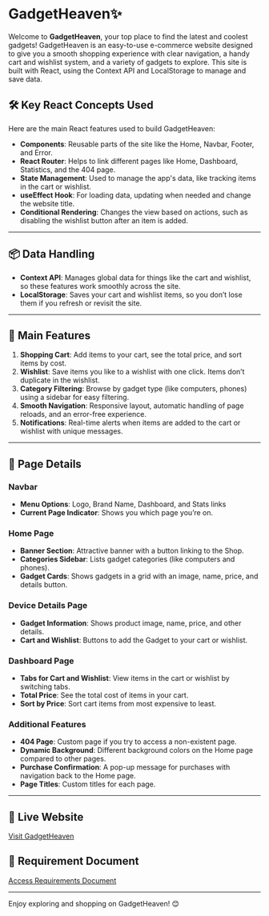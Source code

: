 # GadgetHeaven✨
Welcome to **GadgetHeaven**, your top place to find the latest and coolest gadgets! GadgetHeaven is an easy-to-use e-commerce website designed to give you a smooth shopping experience with clear navigation, a handy cart and wishlist system, and a variety of gadgets to explore. This site is built with React, using the Context API and LocalStorage to manage and save data.


## 🛠 Key React Concepts Used
Here are the main React features used to build GadgetHeaven:
- **Components**: Reusable parts of the site like the Home, Navbar, Footer, and Error.
- **React Router**: Helps to link different pages like Home, Dashboard, Statistics, and the 404 page.
- **State Management**: Used to manage the app's data, like tracking items in the cart or wishlist.
- **useEffect Hook**: For loading data, updating when needed and change the website title.
- **Conditional Rendering**: Changes the view based on actions, such as disabling the wishlist button after an item is added.

---

## 📦 Data Handling
- **Context API**: Manages global data for things like the cart and wishlist, so these features work smoothly across the site.
- **LocalStorage**: Saves your cart and wishlist items, so you don’t lose them if you refresh or revisit the site.

---

## 🌟 Main Features
1. **Shopping Cart**: Add items to your cart, see the total price, and sort items by cost.
2. **Wishlist**: Save items you like to a wishlist with one click. Items don’t duplicate in the wishlist.
3. **Category Filtering**: Browse by gadget type (like computers, phones) using a sidebar for easy filtering.
4. **Smooth Navigation**: Responsive layout, automatic handling of page reloads, and an error-free experience.
5. **Notifications**: Real-time alerts when items are added to the cart or wishlist with unique messages.

---

## 📜 Page Details

### Navbar
- **Menu Options**: Logo, Brand Name, Dashboard, and Stats links
- **Current Page Indicator**: Shows you which page you’re on.

### Home Page
- **Banner Section**: Attractive banner with a button linking to the Shop.
- **Categories Sidebar**: Lists gadget categories (like computers and phones).
- **Gadget Cards**: Shows gadgets in a grid with an image, name, price, and details button.

### Device Details Page
- **Gadget Information**: Shows product image, name, price, and other details.
- **Cart and Wishlist**: Buttons to add the Gadget to your cart or wishlist.

### Dashboard Page
- **Tabs for Cart and Wishlist**: View items in the cart or wishlist by switching tabs.
- **Total Price**: See the total cost of items in your cart.
- **Sort by Price**: Sort cart items from most expensive to least.

### Additional Features
- **404 Page**: Custom page if you try to access a non-existent page.
- **Dynamic Background**: Different background colors on the Home page compared to other pages.
- **Purchase Confirmation**: A pop-up message for purchases with navigation back to the Home page.
- **Page Titles**: Custom titles for each page.

---

## 🚀 Live Website
[Visit GadgetHeaven](https://gadget-heaven-01.surge.sh/)

## 📄 Requirement Document
[Access Requirements Document](https://github.com/rohan26ir/Gadget-Heaven/tree/main/UI_Design)

---

Enjoy exploring and shopping on GadgetHeaven! 😊
